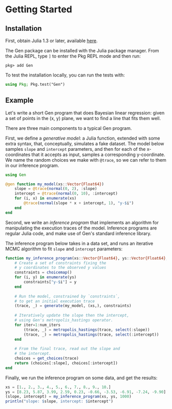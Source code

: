 # Getting Started

## Installation

First, obtain Julia 1.3 or later, available [here](https://julialang.org/downloads/).

The Gen package can be installed with the Julia package manager. From the Julia REPL, type `]` to enter the Pkg REPL mode and then run:
```
pkg> add Gen
```
To test the installation locally, you can run the tests with:
```julia
using Pkg; Pkg.test("Gen")
```

## Example

Let's write a short Gen program that does Bayesian linear regression: given a set of points in the (x, y) plane, we want to find a line that fits them well.

There are three main components to a typical Gen program.

First, we define a _generative model_: a Julia function, extended with some extra syntax, that, conceptually, simulates a fake dataset. The model below samples `slope` and `intercept` parameters, and then for each of the x-coordinates that it accepts as input, samples a corresponding y-coordinate. We name the random choices we make with `@trace`, so we can refer to them in our inference program.

```julia
using Gen

@gen function my_model(xs::Vector{Float64})
    slope = @trace(normal(0, 2), :slope)
    intercept = @trace(normal(0, 10), :intercept)
    for (i, x) in enumerate(xs)
        @trace(normal(slope * x + intercept, 1), "y-$i")
    end
end
```

Second, we write an _inference program_ that implements an algorithm for manipulating the execution traces of the model.
Inference programs are regular Julia code, and make use of Gen's standard inference library.

The inference program below takes in a data set, and runs an iterative MCMC algorithm to fit `slope` and `intercept` parameters:

```julia
function my_inference_program(xs::Vector{Float64}, ys::Vector{Float64}, num_iters::Int)
    # Create a set of constraints fixing the 
    # y coordinates to the observed y values
    constraints = choicemap()
    for (i, y) in enumerate(ys)
        constraints["y-$i"] = y
    end
    
    # Run the model, constrained by `constraints`,
    # to get an initial execution trace
    (trace, _) = generate(my_model, (xs,), constraints)
    
    # Iteratively update the slope then the intercept,
    # using Gen's metropolis_hastings operator.
    for iter=1:num_iters
        (trace, _) = metropolis_hastings(trace, select(:slope))
        (trace, _) = metropolis_hastings(trace, select(:intercept))
    end
    
    # From the final trace, read out the slope and
    # the intercept.
    choices = get_choices(trace)
    return (choices[:slope], choices[:intercept])
end
```

Finally, we run the inference program on some data, and get the results:

```julia
xs = [1., 2., 3., 4., 5., 6., 7., 8., 9., 10.]
ys = [8.23, 5.87, 3.99, 2.59, 0.23, -0.66, -3.53, -6.91, -7.24, -9.90]
(slope, intercept) = my_inference_program(xs, ys, 1000)
println("slope: $slope, intercept: $intercept")
```
